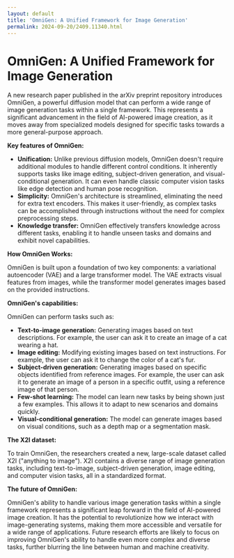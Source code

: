 ```yaml
---
layout: default
title: 'OmniGen: A Unified Framework for Image Generation'
permalink: 2024-09-20/2409.11340.html
---
```

# OmniGen: A Unified Framework for Image Generation

A new research paper published in the arXiv preprint repository introduces OmniGen, a powerful diffusion model that can perform a wide range of image generation tasks within a single framework. This represents a significant advancement in the field of AI-powered image creation, as it moves away from specialized models designed for specific tasks towards a more general-purpose approach.

**Key features of OmniGen:**

* **Unification:** Unlike previous diffusion models, OmniGen doesn't require additional modules to handle different control conditions. It inherently supports tasks like image editing, subject-driven generation, and visual-conditional generation. It can even handle classic computer vision tasks like edge detection and human pose recognition.
* **Simplicity:** OmniGen's architecture is streamlined, eliminating the need for extra text encoders. This makes it user-friendly, as complex tasks can be accomplished through instructions without the need for complex preprocessing steps. 
* **Knowledge transfer:** OmniGen effectively transfers knowledge across different tasks, enabling it to handle unseen tasks and domains and exhibit novel capabilities.  

**How OmniGen Works:**

OmniGen is built upon a foundation of two key components: a variational autoencoder (VAE) and a large transformer model. The VAE extracts visual features from images, while the transformer model generates images based on the provided instructions.  

**OmniGen's capabilities:**

OmniGen can perform tasks such as:

* **Text-to-image generation:** Generating images based on text descriptions. For example, the user can ask it to create an image of a cat wearing a hat.
* **Image editing:** Modifying existing images based on text instructions. For example, the user can ask it to change the color of a cat's fur.
* **Subject-driven generation:** Generating images based on specific objects identified from reference images. For example, the user can ask it to generate an image of a person in a specific outfit, using a reference image of that person.
* **Few-shot learning:** The model can learn new tasks by being shown just a few examples. This allows it to adapt to new scenarios and domains quickly.
* **Visual-conditional generation:** The model can generate images based on visual conditions, such as a depth map or a segmentation mask.

**The X2I dataset:**

To train OmniGen, the researchers created a new, large-scale dataset called X2I ("anything to image"). X2I contains a diverse range of image generation tasks, including text-to-image, subject-driven generation, image editing, and computer vision tasks, all in a standardized format. 

**The future of OmniGen:**

OmniGen's ability to handle various image generation tasks within a single framework represents a significant leap forward in the field of AI-powered image creation. It has the potential to revolutionize how we interact with image-generating systems, making them more accessible and versatile for a wide range of applications. Future research efforts are likely to focus on improving OmniGen's ability to handle even more complex and diverse tasks, further blurring the line between human and machine creativity. 

